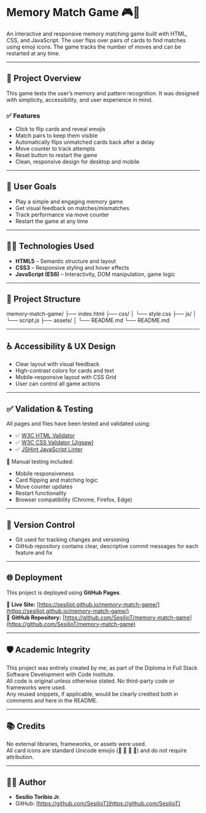 # Memory Match Game 🎮🧠

An interactive and responsive memory matching game built with HTML, CSS, and JavaScript. The user flips over pairs of cards to find matches using emoji icons. The game tracks the number of moves and can be restarted at any time.

---

## 🚀 Project Overview

This game tests the user’s memory and pattern recognition. It was designed with simplicity, accessibility, and user experience in mind.

### ✅ Features
- Click to flip cards and reveal emojis
- Match pairs to keep them visible
- Automatically flips unmatched cards back after a delay
- Move counter to track attempts
- Reset button to restart the game
- Clean, responsive design for desktop and mobile

---

## 🎯 User Goals
- Play a simple and engaging memory game
- Get visual feedback on matches/mismatches
- Track performance via move counter
- Restart the game at any time

---

## 🧑‍💻 Technologies Used

- **HTML5** – Semantic structure and layout
- **CSS3** – Responsive styling and hover effects
- **JavaScript (ES6)** – Interactivity, DOM manipulation, game logic

---

## 📂 Project Structure

memory-match-game/
├── index.html
├── css/
│ └── style.css
├── js/
│ └── script.js
├── assets/
│ └── README.md
└── README.md

---

## ♿ Accessibility & UX Design

- Clear layout with visual feedback
- High-contrast colors for cards and text
- Mobile-responsive layout with CSS Grid
- User can control all game actions

---

## ✅ Validation & Testing

All pages and files have been tested and validated using:

- ✅ [W3C HTML Validator](https://validator.w3.org/)
- ✅ [W3C CSS Validator (Jigsaw)](https://jigsaw.w3.org/css-validator/)
- ✅ [JSHint JavaScript Linter](https://jshint.com/)

🧪 Manual testing included:
- Mobile responsiveness
- Card flipping and matching logic
- Move counter updates
- Restart functionality
- Browser compatibility (Chrome, Firefox, Edge)

---

## 🔄 Version Control

- Git used for tracking changes and versioning
- GitHub repository contains clear, descriptive commit messages for each feature and fix

---

## 🌐 Deployment

This project is deployed using **GitHub Pages**.

🔗 **Live Site:** [https://sesiliot.github.io/memory-match-game/](https://sesiliot.github.io/memory-match-game/)  
📁 **GitHub Repository:** [https://github.com/SesilioT/memory-match-game](https://github.com/SesilioT/memory-match-game)

---

## 🛡️ Academic Integrity

This project was entirely created by me, as part of the Diploma in Full Stack Software Development with Code Institute.  
All code is original unless otherwise stated. No third-party code or frameworks were used.  
Any reused snippets, if applicable, would be clearly credited both in comments and here in the README.

---

## 📚 Credits

No external libraries, frameworks, or assets were used.  
All card icons are standard Unicode emojis (🍎 🍊 🍇 🍉) and do not require attribution.

---

## 🙋‍♂️ Author

- **Sesilio Toribio Jr.**  
- GitHub: [https://github.com/SesilioT](https://github.com/SesilioT)

